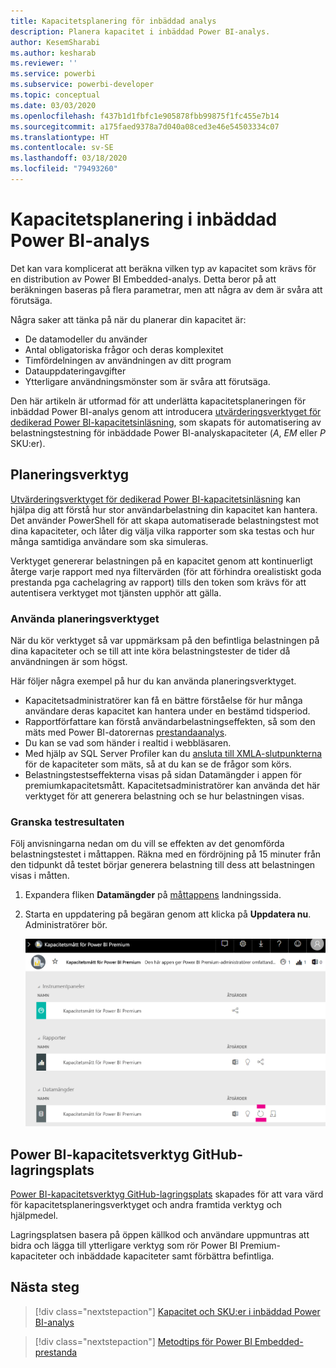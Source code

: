 ```yaml
---
title: Kapacitetsplanering för inbäddad analys
description: Planera kapacitet i inbäddad Power BI-analys.
author: KesemSharabi
ms.author: kesharab
ms.reviewer: ''
ms.service: powerbi
ms.subservice: powerbi-developer
ms.topic: conceptual
ms.date: 03/03/2020
ms.openlocfilehash: f437b1d1fbfc1e905878fbb99875f1fc455e7b14
ms.sourcegitcommit: a175faed9378a7d040a08ced3e46e54503334c07
ms.translationtype: HT
ms.contentlocale: sv-SE
ms.lasthandoff: 03/18/2020
ms.locfileid: "79493260"
---
```

# <a name="capacity-planning-in-power-bi-embedded-analytics"></a>Kapacitetsplanering i inbäddad Power BI-analys

Det kan vara komplicerat att beräkna vilken typ av kapacitet som krävs för en distribution av Power BI Embedded-analys. Detta beror på att beräkningen baseras på flera parametrar, men att några av dem är svåra att förutsäga.

Några saker att tänka på när du planerar din kapacitet är:

* De datamodeller du använder
* Antal obligatoriska frågor och deras komplexitet
* Timfördelningen av användningen av ditt program
* Datauppdateringavgifter
* Ytterligare användningsmönster som är svåra att förutsäga.

Den här artikeln är utformad för att underlätta kapacitetsplaneringen för inbäddad Power BI-analys genom att introducera [utvärderingsverktyget för dedikerad Power BI-kapacitetsinläsning](https://github.com/microsoft/PowerBI-Tools-For-Capacities/tree/master/LoadTestingPowerShellTool/), som skapats för automatisering av belastningstestning för inbäddade Power BI-analyskapaciteter (*A*, *EM* eller *P* SKU:er).

## <a name="planning-tool"></a>Planeringsverktyg

 [Utvärderingsverktyget för dedikerad Power BI-kapacitetsinläsning](https://github.com/microsoft/PowerBI-Tools-For-Capacities/tree/master/LoadTestingPowerShellTool/) kan hjälpa dig att förstå hur stor användarbelastning din kapacitet kan hantera. Det använder PowerShell för att skapa automatiserade belastningstest mot dina kapaciteter, och låter dig välja vilka rapporter som ska testas och hur många samtidiga användare som ska simuleras.

Verktyget genererar belastningen på en kapacitet genom att kontinuerligt återge varje rapport med nya filtervärden (för att förhindra orealistiskt goda prestanda pga cachelagring av rapport) tills den token som krävs för att autentisera verktyget mot tjänsten upphör att gälla.

### <a name="using-the-planning-tool"></a>Använda planeringsverktyget

När du kör verktyget så var uppmärksam på den befintliga belastningen på dina kapaciteter och se till att inte köra belastningstester de tider då användningen är som högst.

Här följer några exempel på hur du kan använda planeringsverktyget.

* Kapacitetsadministratörer kan få en bättre förståelse för hur många användare deras kapacitet kan hantera under en bestämd tidsperiod.
* Rapportförfattare kan förstå användarbelastningseffekten, så som den mäts med Power BI-datorernas [prestandaanalys](https://docs.microsoft.com/power-bi/desktop-performance-analyzer).
* Du kan se vad som händer i realtid i webbläsaren.
* Med hjälp av SQL Server Profiler kan du [ansluta till XMLA-slutpunkterna](https://powerbi.microsoft.com/blog/power-bi-open-platform-connectivity-with-xmla-endpoints-public-preview/) för de kapaciteter som mäts, så at du kan se de frågor som körs.
* Belastningstestseffekterna visas på sidan Datamängder i appen för premiumkapacitetsmått. Kapacitetsadministratörer kan använda det här verktyget för att generera belastning och se hur belastningen visas.

### <a name="reviewing-the-test-results"></a>Granska testresultaten

Följ anvisningarna nedan om du vill se effekten av det genomförda belastningstestet i måttappen. Räkna med en fördröjning på 15 minuter från den tidpunkt då testet börjar generera belastning till dess att belastningen visas i måtten.

1. Expandera fliken **Datamängder** på [måttappens](../../service-admin-premium-monitor-capacity.md) landningssida.
2. Starta en uppdatering på begäran genom att klicka på **Uppdatera nu**. Administratörer bör.

    ![Kapacitetsmått för Power BI Premium](media/embedded-capacity-planning/embedded-capacity-planning.png)

## <a name="power-bi-capacity-tools-github-repository"></a>Power BI-kapacitetsverktyg GitHub-lagringsplats

[Power BI-kapacitetsverktyg GitHub-lagringsplats](https://github.com/microsoft/PowerBI-Tools-For-Capacities) skapades för att vara värd för kapacitetsplaneringsverktyget och andra framtida verktyg och hjälpmedel.

Lagringsplatsen basera på öppen källkod och användare uppmuntras att bidra och lägga till ytterligare verktyg som rör Power BI Premium-kapaciteter och inbäddade kapaciteter samt förbättra befintliga.

## <a name="next-steps"></a>Nästa steg

> [!div class="nextstepaction"]
>[Kapacitet och SKU:er i inbäddad Power BI-analys](embedded-capacity.md)

> [!div class="nextstepaction"]
>[Metodtips för Power BI Embedded-prestanda](embedded-performance-best-practices.md)